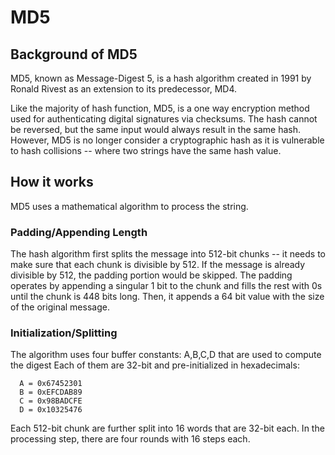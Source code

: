 # MD5

## Background of MD5
MD5, known as Message-Digest 5, is a hash algorithm created in 1991 by Ronald Rivest as an extension to its predecessor, MD4.  

Like the majority of hash function, MD5, is a one way encryption method used for authenticating digital signatures via checksums. The hash cannot be reversed, but the same input would always result in the same hash. However, MD5 is no longer consider a cryptographic hash as it is vulnerable to hash collisions -- where two strings have the same hash value.  

## How it works
MD5 uses a mathematical algorithm to process the string.

### Padding/Appending Length
The hash algorithm first splits the message into 512-bit chunks -- it needs to make sure that each chunk is divisible by 512. If the message is already divisible by 512, the padding portion would be skipped. The padding operates by appending a singular 1 bit to the chunk and fills the rest with 0s until the chunk is 448 bits long. Then, it appends a 64 bit value with the size of the original message.

### Initialization/Splitting
The algorithm uses four buffer constants: A,B,C,D that are used to compute the digest Each of them are 32-bit and pre-initialized in hexadecimals:
```
  A = 0x67452301
  B = 0xEFCDAB89
  C = 0x98BADCFE
  D = 0x10325476
```
Each 512-bit chunk are further split into 16 words that are 32-bit each. In the processing step, there are four rounds with 16 steps each.
